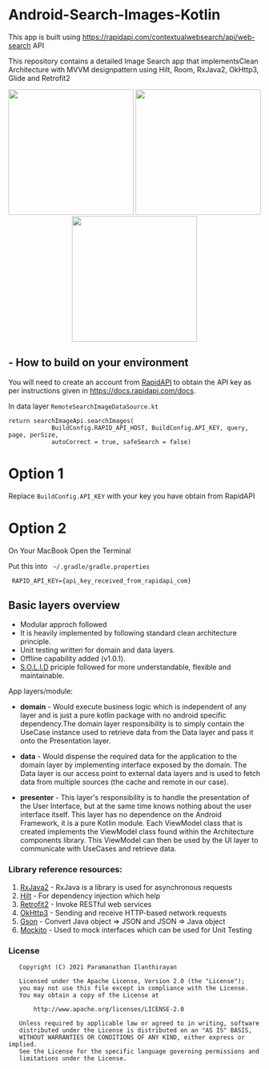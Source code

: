 # Android-Search-Images-Kotlin
This app is built using https://rapidapi.com/contextualwebsearch/api/web-search API

This repository contains a detailed Image Search app that implementsClean Architecture with MVVM designpattern using Hilt, Room, RxJava2, OkHttp3, Glide and Retrofit2

<p align="center">
  <img src="https://user-images.githubusercontent.com/4456232/126933529-f306c2c1-cc9e-4b62-86b9-c1454c29b517.png" width="250">
  <img src="https://user-images.githubusercontent.com/4456232/126933535-ff90508b-74dc-4d9b-aca7-851fcbf90407.png" width="250">
  <img src="https://user-images.githubusercontent.com/4456232/126933538-9b1e79b6-fa04-4e96-8a3e-9e078d66a213.png" width="250">
</p>

## - How to build on your environment
You will need to create an account from [RapidAPI](https://rapidapi.com/) to obtain the API key as per 
instructions given in https://docs.rapidapi.com/docs.

In data layer `RemoteSearchImageDataSource.kt`
```
return searchImageApi.searchImages(
            BuildConfig.RAPID_API_HOST, BuildConfig.API_KEY, query, page, perSize,
            autoCorrect = true, safeSearch = false)
```
**Option 1**
============
Replace `BuildConfig.API_KEY` with your key you have obtain from RapidAPI

**Option 2**
============

On Your MacBook Open the Terminal

Put this into ``` ~/.gradle/gradle.properties```

``` RAPID_API_KEY={api_key_received_from_rapidapi_com}```

Basic layers overview
---------------------
- Modular approch followed
- It is heavily implemented by following standard clean architecture principle.
- Unit testing written for domain and data layers.
- Offline capability added (v1.0.1).
- [S.O.L.I.D](https://en.wikipedia.org/wiki/SOLID) priciple followed for more understandable, flexible and maintainable.

App layers/module:
- **domain** - Would execute business logic which is independent of any layer and is just a pure kotlin package with no android specific dependency.The domain layer responsibility is to simply contain the UseCase instance used to retrieve data from the Data layer and pass it onto the Presentation layer. 

- **data** - Would dispense the required data for the application to the domain layer by implementing interface exposed by the domain. The Data layer is our access point to external data layers and is used to fetch data from multiple sources (the cache and remote in our case).

- **presenter** - This layer's responsibility is to handle the presentation of the User Interface, but at the same time knows nothing about the user interface itself. This layer has no dependence on the Android Framework, it is a pure Kotlin module. Each ViewModel class that is created implements the ViewModel class found within the Architecture components library. This ViewModel can then be used by the UI layer to communicate with UseCases and retrieve data.

### Library reference resources:
1. [RxJava2](https://github.com/ReactiveX/RxJava) - RxJava is a library is used for asynchronous requests
2. [Hilt](https://developer.android.com/training/dependency-injection/hilt-android) - For dependency injection which help
3. [Retrofit2](https://square.github.io/retrofit/) - Invoke RESTful web services
4. [OkHttp3](https://square.github.io/okhttp/) - Sending and receive HTTP-based network requests
5. [Gson](https://github.com/google/gson) - Convert Java object => JSON and JSON => Java object
6. [Mockito](http://site.mockito.org) - Used to mock interfaces which can be used for Unit Testing

### License
```
   Copyright (C) 2021 Paramanathan Ilanthirayan

   Licensed under the Apache License, Version 2.0 (the "License");
   you may not use this file except in compliance with the License.
   You may obtain a copy of the License at

       http://www.apache.org/licenses/LICENSE-2.0

   Unless required by applicable law or agreed to in writing, software
   distributed under the License is distributed on an "AS IS" BASIS,
   WITHOUT WARRANTIES OR CONDITIONS OF ANY KIND, either express or implied.
   See the License for the specific language governing permissions and
   limitations under the License.
```
